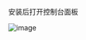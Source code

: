 安装后打开控制台面板  


![image](https://github.com/user-attachments/assets/0903dd39-5143-4517-a563-0fe9ef84f589)
